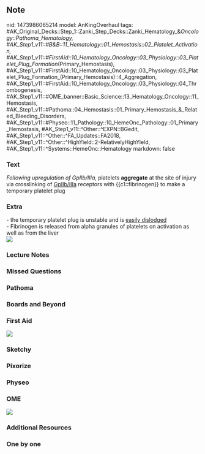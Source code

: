 ## Note
nid: 1473986065214
model: AnKingOverhaul
tags: #AK_Original_Decks::Step_1::Zanki_Step_Decks::Zanki_Hematology_&_Oncology::Pathoma_Hematology, #AK_Step1_v11::#B&B::11_Hematology::01_Hemostasis::02_Platelet_Activation, #AK_Step1_v11::#FirstAid::10_Hematology_Oncology::03_Physiology::03_Platelet_Plug_Formation_(Primary_Hemostasis), #AK_Step1_v11::#FirstAid::10_Hematology_Oncology::03_Physiology::03_Platelet_Plug_Formation_(Primary_Hemostasis)::4_Aggregation, #AK_Step1_v11::#FirstAid::10_Hematology_Oncology::03_Physiology::04_Thrombogenesis, #AK_Step1_v11::#OME_banner::Basic_Science::13_Hematology_Oncology::11_Hemostasis, #AK_Step1_v11::#Pathoma::04_Hemostasis::01_Primary_Hemostasis_&_Related_Bleeding_Disorders, #AK_Step1_v11::#Physeo::11_Pathology::10_HemeOnc_Pathology::01_Primary_Hemostasis, #AK_Step1_v11::^Other::^EXPN::BGedit, #AK_Step1_v11::^Other::^FA_Updates::FA2018, #AK_Step1_v11::^Other::^HighYield::2-RelativelyHighYield, #AK_Step1_v11::^Systems::HemeOnc::Hematology
markdown: false

### Text
<div>
  <i>Following upregulation of GpIIb/IIIa,</i> platelets
  <b>aggregate</b> at the site of injury via crosslinking of
  <u>GpIIb/IIIa</u> receptors with {{c1::fibrinogen}} to make a
  temporary platelet plug
</div>

### Extra
<div>
  - the temporary platelet plug is unstable and is <u>easily
  dislodged</u>
</div>- Fibrinogen is released from alpha granules of platelets on
activation as well as from the liver
<div><img src="paste-65876208386049.jpg"></div>

### Lecture Notes


### Missed Questions


### Pathoma


### Boards and Beyond


### First Aid
<img src="tmp4eLODm.png">

### Sketchy


### Pixorize


### Physeo


### OME
<div class="ome-widget">
  <a href=
  "https://onlinemeded.org/spa/heme-onc/hemostasis/acquire?ref=anki">
  <img src="_OME_AnkiFlashcards_Lesson_5.png"></a>
</div>

### Additional Resources


### One by one

